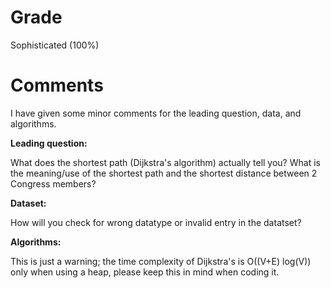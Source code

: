 # Grade

Sophisticated (100%)

# Comments

I have given some minor comments for the leading question, data, and algorithms.

**Leading question:**

What does the shortest path (Dijkstra's algorithm) actually tell you? What is the meaning/use of the shortest path and the shortest distance between 2 Congress members?

**Dataset:** 

How will you check for wrong datatype or invalid entry in the datatset?

**Algorithms:** 

This is just a warning; the time complexity of Dijkstra's is O((V+E) log(V)) only when using a heap, please keep this in mind when coding it.
